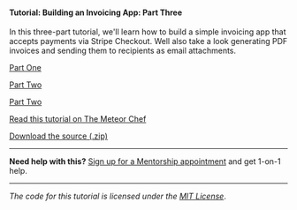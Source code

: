 #### Tutorial: Building an Invoicing App: Part Three

In this three-part tutorial, we'll learn how to build a simple invoicing app that accepts payments via Stripe Checkout. Well also take a look generating PDF invoices and sending them to recipients as email attachments.

[Part One](https://themeteorchef.com/tutorials/building-an-invoicing-app)

[Part Two](https://themeteorchef.com/tutorials/building-an-invoicing-app-part-two)

[Part Two](https://themeteorchef.com/tutorials/building-an-invoicing-app-part-two)

[Read this tutorial on The Meteor Chef](https://themeteorchef.com/tutorials/building-an-invoicing-app-part-three)  

[Download the source (.zip)](https://github.com/themeteorchef/building-an-invoicing-app/archive/master.zip)

---

**Need help with this?** [Sign up for a Mentorship appointment](https://themeteorchef.com/mentorship?readme=building-an-invoicing-app-part-three) and get 1-on-1 help.

---

_The code for this tutorial is licensed under the [MIT License](http://opensource.org/licenses/MIT)_.
